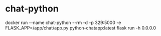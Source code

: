 # chat-python
docker run --name chat-python --rm -d -p 329:5000  -e FLASK_APP=/app/chat/app.py python-chatapp:latest flask run -h 0.0.0.0